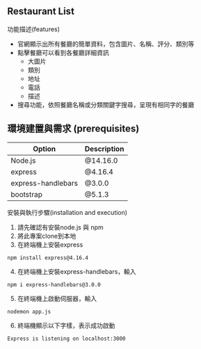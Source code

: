 ## Restaurant List

功能描述(features)

+ 官網顯示出所有餐廳的簡單資料，包含圖片、名稱、評分、類別等
+ 點擊餐廳可以看到各餐廳詳細資訊
  - 大圖片
  + 類別
  + 地址
  + 電話
  + 描述
+ 搜尋功能，依照餐廳名稱或分類關鍵字搜尋，呈現有相同字的餐廳


## 環境建置與需求 (prerequisites)

| Option | Description |
| ------ | ----------- |
| Node.js   | @14.16.0 |
| express | @4.16.4 |
| express-handlebars | @3.0.0 |
| bootstrap | @5.1.3 |


安裝與執行步驟(installation and execution)

1. 請先確認有安裝node.js 與 npm
2. 將此專案clone到本地
3. 在終端機上安裝express
```
npm install express@4.16.4
```
4. 在終端機上安裝express-handlebars，輸入 
```
npm i express-handlebars@3.0.0
```
5. 在終端機上啟動伺服器，輸入
```
nodemon app.js
```

6. 終端機顯示以下字樣，表示成功啟動
```
Express is listening on localhost:3000
```
